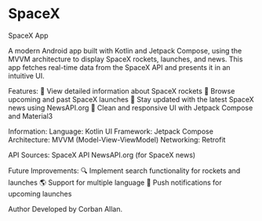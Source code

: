 # SpaceX
SpaceX App

A modern Android app built with Kotlin and Jetpack Compose, using the MVVM architecture to display SpaceX rockets, launches, and news. This app fetches real-time data from the SpaceX API and presents it in an intuitive UI.

Features:
🚀 View detailed information about SpaceX rockets
📅 Browse upcoming and past SpaceX launches
📰 Stay updated with the latest SpaceX news using NewsAPI.org
🌙 Clean and responsive UI with Jetpack Compose and Material3

Information:
Language: Kotlin
UI Framework: Jetpack Compose
Architecture: MVVM (Model-View-ViewModel)
Networking: Retrofit

API Sources:
SpaceX API
NewsAPI.org (for SpaceX news)

Future Improvements:
🔍 Implement search functionality for rockets and launches
🌎 Support for multiple language
🔔 Push notifications for upcoming launches

Author
Developed by Corban Allan.


